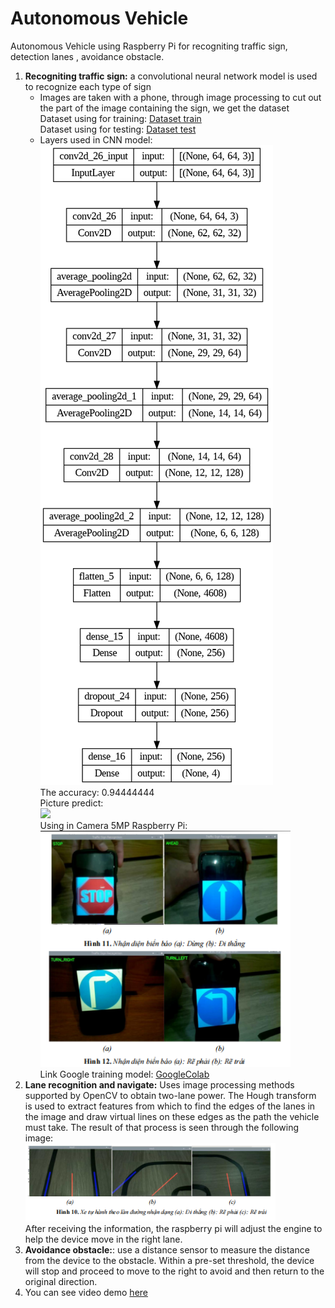 # Autonomous Vehicle
Autonomous Vehicle using Raspberry Pi for recogniting traffic sign, detection lanes , avoidance obstacle.
1. **Recogniting traffic sign:** a convolutional neural network model is used to recognize each type of sign 
   - Images are taken with a phone, through image processing to cut out the part of the image containing the sign, we get the dataset \
       Dataset using for training: [Dataset train](https://drive.google.com/drive/folders/1jVlHyXA7K_qeX94pjMf5qUf6KP4ZWq0y?usp=sharing)\
       Dataset using for testing: [Dataset test](https://drive.google.com/drive/folders/16tBlYple938t9huOVZhQDSjFeU2C3aeC?usp=sharing)
   - Layers used in CNN model:\
     <img src = "Demo/Model_v8.png" witdh = 400>
     \
     The accuracy: 0.94444444\
     Picture predict: \
     <img src = "Training_Sign/predict.png" width = 1000>
     \
     Using in Camera 5MP Raspberry Pi: \
     <img src = "Demo/Screenshot 2024-05-20 225414.png" width = 400>
     \
     Link Google training model: [GoogleColab](https://colab.research.google.com/drive/1OtyKf_pCbQxoPxDf8fFXkc2WyGQZsycJ?usp=sharing)
2. **Lane recognition and navigate:** Uses image processing methods supported by OpenCV to obtain two-lane power. The Hough transform is used to extract features from which to find the edges of the lanes in the image and draw virtual lines on these edges as the path the vehicle must take.
   The result of that process is seen through the following image: \
   <img src = "Demo/Lane_picture.png" width = 400>
   \
   After receiving the information, the raspberry pi will adjust the engine to help the device move in the right lane.
4. **Avoidance obstacle:**: use a distance sensor to measure the distance from the device to the obstacle. Within a pre-set threshold, the device will stop and proceed to move to the right to avoid and then return to the original direction.
5. You can see video demo [here](https://drive.google.com/drive/folders/1HnLDCgJ5IYCvoeBd-MYJ_pAZGwbtllQE?usp=sharing)
     
   
   

